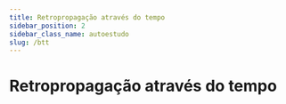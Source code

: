 ```yaml
---
title: Retropropagação através do tempo
sidebar_position: 2
sidebar_class_name: autoestudo
slug: /btt
---
```


# Retropropagação através do tempo
